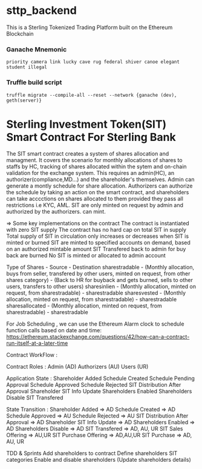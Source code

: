 # sttp_backend

This is a Sterling Tokenized Trading Platform built on the Ethereum Blockchain

### Ganache Mnemonic 
```
priority camera link lucky cave rug federal shiver canoe elegant student illegal
```

### Truffle build script 
```
truffle migrate --compile-all --reset --network {ganache (dev), geth(server)}
```
# Sterling Investment Token(SIT) Smart Contract For Sterling Bank

The SIT smart contract creates a system of shares allocation and managment. It covers the scenario for monthly allocations of shares to staffs by HC, tracking of shares allocated within the sytem and on-chain validation for the exchange system. This requires an admin(HC), an authorizer(compliance,MD...) and the shareholder's themselves. Admin can generate a montly schedule for share allocation. Authorizers can authorize the schedule by taking an action on the smart contract, and shareholders can take acccctions on shares allocated to them provided they pass all restrictions i.e KYC, AML. SIT are only minted on request by admin and authorized by the authorizers. can mint.

 => Some key implementations on the contract
The contract is instantiated with zero SIT supply
The contract has no hard cap on total SIT in supply
Total supply of SIT in circulation only increases or decreases when SIT is minted or burned
SIT are minted to specified accounts on demand, based on an authorized mintable amount
SIT Transfered back to admin for buy back are burned 
No SIT is minted or allocated to admin account

Type of Shares      - Source    - Destination
sharestradable      - (Monthly allocation, buys from seller, transfered by other users, minted on request, from other shares category)       -  (Back to HR for buyback and gets burned, sells to other users, transfers to other users)
sharesinlien        - (Monthly allocation, minted on request, from sharestradable)  - sharestradable
sharesvested        - (Monthly allocation, minted on request, from sharestradable)   - sharestradable
sharesallocated     - (Monthly allocation, minted on request, from sharestradable)   - sharestradable

For Job Scheduling , we can use the Ethereum Alarm clock to schedule function calls 
based on date and time: https://ethereum.stackexchange.com/questions/42/how-can-a-contract-run-itself-at-a-later-time

Contract WorkFlow :

Contract Roles :
Admin (AD)
Authorizers (AU)
Users (UR)

Application State :
Shareholder Added
Schedule Created
Schedule Pending Approval
Schedule Approved
Schedule Rejected
SIT Distribution After Approval
Shareholder SIT Info Update
Shareholders Enabled
Shareholders Disable
SIT Transfered

State Transition :
Shareholder Added => AD
Schedule Created => AD
Schedule Approved => AU
Schedule Rejected => AU
SIT Distribution After Approval => AD
Shareholder SIT Info Update => AD
Shareholders Enabled => AD
Shareholders Disable => AD
SIT Transfered => AD, AU, UR
SIT Sales Offering => AU,UR
SIT Purchase Offering => AD,AU,UR
SIT Purchase => AD, AU, UR

TDD & Sprints
Add shareholders to contract
Define shareholders SIT categories
Enable and disable shareholders (Update shareholders details)